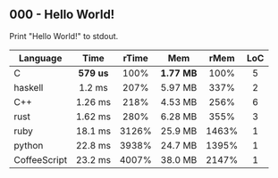 000 - Hello World!
------------------

Print "Hello World!" to stdout.

Language | Time | rTime | Mem | rMem | LoC
--- | :---: | :---: | :---: | :---: | :---:
C | **579 us** | 100% | **1.77 MB** | 100% | 5
haskell | 1.2 ms | 207% | 5.97 MB | 337% | 2
C++ | 1.26 ms | 218% | 4.53 MB | 256% | 6
rust | 1.62 ms | 280% | 6.28 MB | 355% | 3
ruby | 18.1 ms | 3126% | 25.9 MB | 1463% | 1
python | 22.8 ms | 3938% | 24.7 MB | 1395% | 1
CoffeeScript | 23.2 ms | 4007% | 38.0 MB | 2147% | 1
